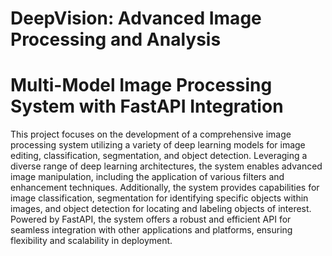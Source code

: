 # DeepVision: Advanced Image Processing and Analysis
# Multi-Model Image Processing System with FastAPI Integration
This project focuses on the development of a comprehensive image processing system utilizing a variety of deep learning models for image editing, classification, segmentation, and object detection. 
Leveraging a diverse range of deep learning architectures, the system enables advanced image manipulation, including the application of various filters and enhancement techniques.
Additionally, the system provides capabilities for image classification, segmentation for identifying specific objects within images, and object detection for locating and labeling objects of interest.
Powered by FastAPI, the system offers a robust and efficient API for seamless integration with other applications and platforms, ensuring flexibility and scalability in deployment.
